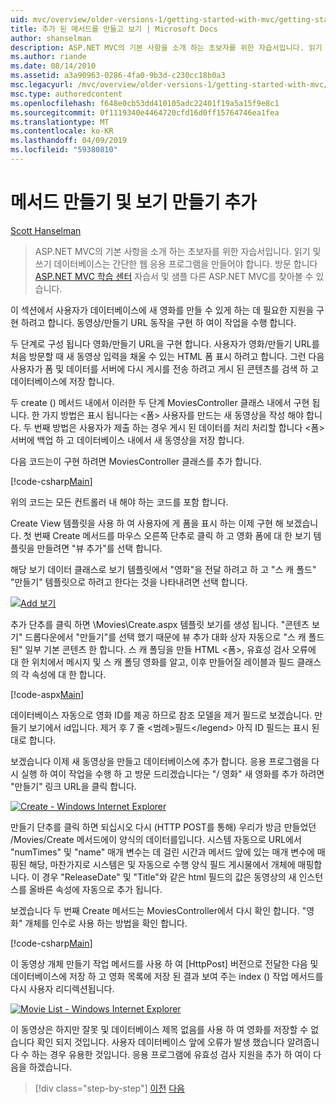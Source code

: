 ```yaml
---
uid: mvc/overview/older-versions-1/getting-started-with-mvc/getting-started-with-mvc-part6
title: 추가 된 메서드를 만들고 보기 | Microsoft Docs
author: shanselman
description: ASP.NET MVC의 기본 사항을 소개 하는 초보자를 위한 자습서입니다. 읽기 및 쓰기 데이터베이스에서 간단한 웹 응용 프로그램을 만듭니다.
ms.author: riande
ms.date: 08/14/2010
ms.assetid: a3a90963-0286-4fa0-9b3d-c230cc18b0a3
msc.legacyurl: /mvc/overview/older-versions-1/getting-started-with-mvc/getting-started-with-mvc-part6
msc.type: authoredcontent
ms.openlocfilehash: f648e0cb53dd410105adc22401f19a5a15f9e8c1
ms.sourcegitcommit: 0f1119340e4464720cfd16d0ff15764746ea1fea
ms.translationtype: MT
ms.contentlocale: ko-KR
ms.lasthandoff: 04/09/2019
ms.locfileid: "59380810"
---
```

# <a name="adding-a-create-method-and-create-view"></a>메서드 만들기 및 보기 만들기 추가

[Scott Hanselman](https://github.com/shanselman)

> ASP.NET MVC의 기본 사항을 소개 하는 초보자를 위한 자습서입니다. 읽기 및 쓰기 데이터베이스는 간단한 웹 응용 프로그램을 만들어야 합니다. 방문 합니다 [ASP.NET MVC 학습 센터](../../../index.md) 자습서 및 샘플 다른 ASP.NET MVC를 찾아볼 수 있습니다.


이 섹션에서 사용자가 데이터베이스에 새 영화를 만들 수 있게 하는 데 필요한 지원을 구현 하려고 합니다. 동영상/만들기 URL 동작을 구현 하 여이 작업을 수행 합니다.

두 단계로 구성 됩니다 영화/만들기 URL을 구현 합니다. 사용자가 영화/만들기 URL를 처음 방문할 때 새 동영상 입력을 채울 수 있는 HTML 폼 표시 하려고 합니다. 그런 다음 사용자가 폼 및 데이터를 서버에 다시 게시를 전송 하려고 게시 된 콘텐츠를 검색 하 고 데이터베이스에 저장 합니다.

두 create () 메서드 내에서 이러한 두 단계 MoviesController 클래스 내에서 구현 됩니다. 한 가지 방법은 표시 됩니다는 &lt;폼&gt; 사용자를 만드는 새 동영상을 작성 해야 합니다. 두 번째 방법은 사용자가 제출 하는 경우 게시 된 데이터를 처리 처리할 합니다 &lt;폼&gt; 서버에 백업 하 고 데이터베이스 내에서 새 동영상을 저장 합니다.

다음 코드는이 구현 하려면 MoviesController 클래스를 추가 합니다.

[!code-csharp[Main](getting-started-with-mvc-part6/samples/sample1.cs)]

위의 코드는 모든 컨트롤러 내 해야 하는 코드를 포함 합니다.

Create View 템플릿을 사용 하 여 사용자에 게 폼을 표시 하는 이제 구현 해 보겠습니다. 첫 번째 Create 메서드를 마우스 오른쪽 단추로 클릭 하 고 영화 폼에 대 한 보기 템플릿을 만들려면 "뷰 추가"를 선택 합니다.

해당 보기 데이터 클래스로 보기 템플릿에서 "영화"을 전달 하려고 하 고 "스 캐 폴드" "만들기" 템플릿으로 하려고 한다는 것을 나타내려면 선택 합니다.

[![Add 보기](getting-started-with-mvc-part6/_static/image2.png)](getting-started-with-mvc-part6/_static/image1.png)

추가 단추를 클릭 하면 \Movies\Create.aspx 템플릿 보기를 생성 됩니다. "콘텐츠 보기" 드롭다운에서 "만들기"를 선택 했기 때문에 뷰 추가 대화 상자 자동으로 "스 캐 폴드 된" 일부 기본 콘텐츠 한 합니다. 스 캐 폴딩을 만들 HTML &lt;폼&gt;, 유효성 검사 오류에 대 한 위치에서 메시지 및 스 캐 폴딩 영화를 알고, 이후 만들어질 레이블과 필드 클래스의 각 속성에 대 한 합니다.

[!code-aspx[Main](getting-started-with-mvc-part6/samples/sample2.aspx)]

데이터베이스 자동으로 영화 ID를 제공 하므로 참조 모델을 제거 필드로 보겠습니다. 만들기 보기에서 id입니다. 제거 후 7 줄 &lt;범례&gt;필드&lt;/legend&gt; 아직 ID 필드는 표시 된 대로 합니다.

보겠습니다 이제 새 동영상을 만들고 데이터베이스에 추가 합니다. 응용 프로그램을 다시 실행 하 여이 작업을 수행 하 고 방문 드리겠습니다는 "/ 영화" 새 영화를 추가 하려면 "만들기" 링크 URL을 클릭 합니다.

[![Create - Windows Internet Explorer](getting-started-with-mvc-part6/_static/image4.png)](getting-started-with-mvc-part6/_static/image3.png)

만들기 단추를 클릭 하면 되십시오 다시 (HTTP POST를 통해) 우리가 방금 만들었던 /Movies/Create 메서드에이 양식의 데이터를입니다. 시스템 자동으로 URL에서 "numTimes" 및 "name" 매개 변수는 데 걸린 시간과 메서드 앞에 있는 매개 변수에 매핑된 해당, 마찬가지로 시스템은 및 자동으로 수행 양식 필드 게시물에서 개체에 매핑합니다. 이 경우 "ReleaseDate" 및 "Title"와 같은 html 필드의 값은 동영상의 새 인스턴스를 올바른 속성에 자동으로 추가 됩니다.

보겠습니다 두 번째 Create 메서드는 MoviesController에서 다시 확인 합니다. "영화" 개체를 인수로 사용 하는 방법을 확인 합니다.

[!code-csharp[Main](getting-started-with-mvc-part6/samples/sample3.cs)]

이 동영상 개체 만들기 작업 메서드를 사용 하 여 [HttpPost] 버전으로 전달한 다음 및 데이터베이스에 저장 하 고 영화 목록에 저장 된 결과 보여 주는 index () 작업 메서드를 다시 사용자 리디렉션됩니다.

[![Movie List - Windows Internet Explorer](getting-started-with-mvc-part6/_static/image6.png)](getting-started-with-mvc-part6/_static/image5.png)

이 동영상은 하지만 잘못 및 데이터베이스 제목 없음를 사용 하 여 영화를 저장할 수 없습니다 확인 되지 것입니다. 사용자 데이터베이스 앞에 오류가 발생 했습니다 알려줍니다 수 하는 경우 유용한 것입니다. 응용 프로그램에 유효성 검사 지원을 추가 하 여이 다음을 하겠습니다.

> [!div class="step-by-step"]
> [이전](getting-started-with-mvc-part5.md)
> [다음](getting-started-with-mvc-part7.md)
